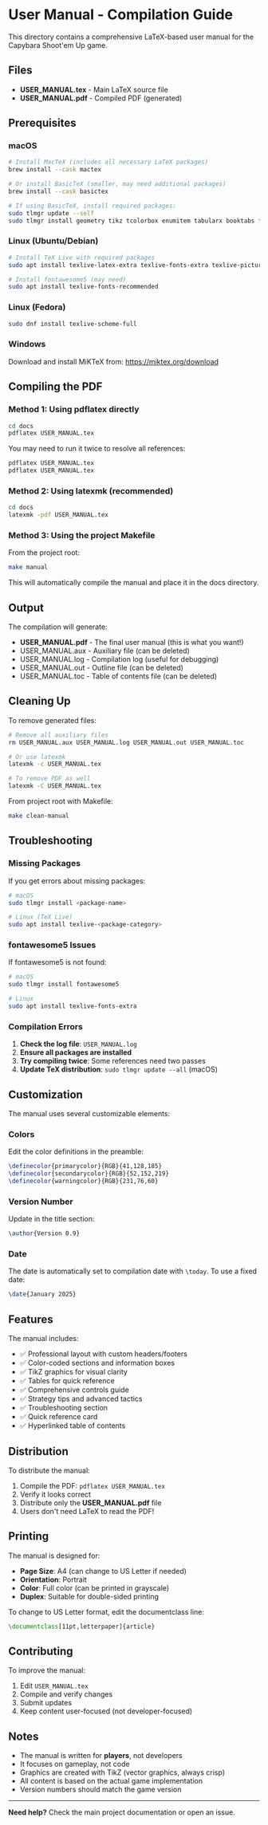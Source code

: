 # User Manual - Compilation Guide

This directory contains a comprehensive LaTeX-based user manual for the Capybara Shoot'em Up game.

## Files

- **USER_MANUAL.tex** - Main LaTeX source file
- **USER_MANUAL.pdf** - Compiled PDF (generated)

## Prerequisites

### macOS

```bash
# Install MacTeX (includes all necessary LaTeX packages)
brew install --cask mactex

# Or install BasicTeX (smaller, may need additional packages)
brew install --cask basictex

# If using BasicTeX, install required packages:
sudo tlmgr update --self
sudo tlmgr install geometry tikz tcolorbox enumitem tabularx booktabs fancyhdr hyperref fontawesome5 pgf
```

### Linux (Ubuntu/Debian)

```bash
# Install TeX Live with required packages
sudo apt install texlive-latex-extra texlive-fonts-extra texlive-pictures

# Install fontawesome5 (may need)
sudo apt install texlive-fonts-recommended
```

### Linux (Fedora)

```bash
sudo dnf install texlive-scheme-full
```

### Windows

Download and install MiKTeX from: https://miktex.org/download

## Compiling the PDF

### Method 1: Using pdflatex directly

```bash
cd docs
pdflatex USER_MANUAL.tex
```

You may need to run it twice to resolve all references:

```bash
pdflatex USER_MANUAL.tex
pdflatex USER_MANUAL.tex
```

### Method 2: Using latexmk (recommended)

```bash
cd docs
latexmk -pdf USER_MANUAL.tex
```

### Method 3: Using the project Makefile

From the project root:

```bash
make manual
```

This will automatically compile the manual and place it in the docs directory.

## Output

The compilation will generate:
- **USER_MANUAL.pdf** - The final user manual (this is what you want!)
- USER_MANUAL.aux - Auxiliary file (can be deleted)
- USER_MANUAL.log - Compilation log (useful for debugging)
- USER_MANUAL.out - Outline file (can be deleted)
- USER_MANUAL.toc - Table of contents file (can be deleted)

## Cleaning Up

To remove generated files:

```bash
# Remove all auxiliary files
rm USER_MANUAL.aux USER_MANUAL.log USER_MANUAL.out USER_MANUAL.toc

# Or use latexmk
latexmk -c USER_MANUAL.tex

# To remove PDF as well
latexmk -C USER_MANUAL.tex
```

From project root with Makefile:

```bash
make clean-manual
```

## Troubleshooting

### Missing Packages

If you get errors about missing packages:

```bash
# macOS
sudo tlmgr install <package-name>

# Linux (TeX Live)
sudo apt install texlive-<package-category>
```

### fontawesome5 Issues

If fontawesome5 is not found:

```bash
# macOS
sudo tlmgr install fontawesome5

# Linux
sudo apt install texlive-fonts-extra
```

### Compilation Errors

1. **Check the log file**: `USER_MANUAL.log`
2. **Ensure all packages are installed**
3. **Try compiling twice**: Some references need two passes
4. **Update TeX distribution**: `sudo tlmgr update --all` (macOS)

## Customization

The manual uses several customizable elements:

### Colors

Edit the color definitions in the preamble:
```latex
\definecolor{primarycolor}{RGB}{41,128,185}
\definecolor{secondarycolor}{RGB}{52,152,219}
\definecolor{warningcolor}{RGB}{231,76,60}
```

### Version Number

Update in the title section:
```latex
\author{Version 0.9}
```

### Date

The date is automatically set to compilation date with `\today`. To use a fixed date:
```latex
\date{January 2025}
```

## Features

The manual includes:

- ✅ Professional layout with custom headers/footers
- ✅ Color-coded sections and information boxes
- ✅ TikZ graphics for visual clarity
- ✅ Tables for quick reference
- ✅ Comprehensive controls guide
- ✅ Strategy tips and advanced tactics
- ✅ Troubleshooting section
- ✅ Quick reference card
- ✅ Hyperlinked table of contents

## Distribution

To distribute the manual:

1. Compile the PDF: `pdflatex USER_MANUAL.tex`
2. Verify it looks correct
3. Distribute only the **USER_MANUAL.pdf** file
4. Users don't need LaTeX to read the PDF!

## Printing

The manual is designed for:
- **Page Size**: A4 (can change to US Letter if needed)
- **Orientation**: Portrait
- **Color**: Full color (can be printed in grayscale)
- **Duplex**: Suitable for double-sided printing

To change to US Letter format, edit the documentclass line:
```latex
\documentclass[11pt,letterpaper]{article}
```

## Contributing

To improve the manual:

1. Edit `USER_MANUAL.tex`
2. Compile and verify changes
3. Submit updates
4. Keep content user-focused (not developer-focused)

## Notes

- The manual is written for **players**, not developers
- It focuses on gameplay, not code
- Graphics are created with TikZ (vector graphics, always crisp)
- All content is based on the actual game implementation
- Version numbers should match the game version

---

**Need help?** Check the main project documentation or open an issue.
